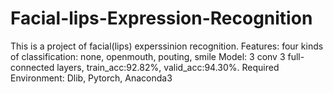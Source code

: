 # Facial-lips-Expression-Recognition
This is a project of facial(lips) experssinion recognition. 
Features: four kinds of classification: none, openmouth, pouting, smile 
Model: 3 conv 3 full-connected layers, train_acc:92.82%, valid_acc:94.30%. 
Required Environment: Dlib, Pytorch, Anaconda3
